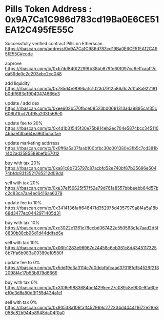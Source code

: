 # Pills Token Address : 0x9A7Ca1C986d783cd19Ba0E6CE51EA12C495fE55C

Successfully verified contract Pills on Etherscan.
https://rbascan.com/address/0x9A7Ca1C986d783cd19Ba0E6CE51EA12C495fE55C#code

approve
https://rbascan.com/tx/0xb7dd840f2299fb38bb679fe60f097cc6effcaaff7cda59de0c2c203ebc2cc048

add liquidity
https://rbascan.com/tx/0x785d4e9f99ba1c1023d7912586a1c2c1fa8a922181b0dff683d19040474666e3

update / add dex
https://rbascan.com/tx/0xee602b570fbce08523b00681313ada9895ca135c606b11bcf7bf95a203f568e0

update fee to 20%
https://rbascan.com/tx/0x4d1b31545f30e75b814eb2ec704e5874bcc345110465aef3ba64ea96f5dccfae

update marketing addrress
https://rbascan.com/tx/0x0ff6a5a07faab100bfbc30c001380e3fb5c7cd381b1402ad3585589befb57012

buy with tax 20%
https://rbascan.com/tx/0xa81c8b735797c87acbfd52e740bf87b35696e50474bfdc8313521785212d09dd

sell with tax 20%
https://rbascan.com/tx/0xe37e156625f57f52e79d761a8557bbbeebb64d57bc2c83ca7aa4ec6416aa6379

update fee to 10%
https://rbascan.com/tx/0x3414136faff64847fd352975d4357979a8f4a5a18b68d3477ec0442971405d31

buy with tax 10%
https://rbascan.com/tx/0xc3022e1361e78ccbd067422e550563e1a7aad2d5f8830b88cb96d1d44ddfad6e

sell with tax 10%
https://rbascan.com/tx/0x06fc1283e96967c24458c6cb361c8d43451173258b7ffa6b983a09389e10580f

update fee to 0%
https://rbascan.com/tx/0x5dd19c3a3114c7d0dcbfbfcaad37018fdf54526f2182098f4c17b53b979d6669

buy with tax 0%
https://rbascan.com/tx/0x3f06e9883684bef4295ee27c089c8e900e8fa60eef0c3d8a50d3f155d434a1e1

sell with tax 0%
https://rbascan.com/tx/0x90538a106fa1f452969c272334d444411672e28e3058c82b944b8948da04f0a0
